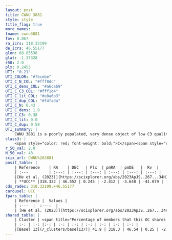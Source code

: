 ```yaml
---
layout: post
title: CWNU 3881
style: style
title_flag: true
more_names: 
fname: cwnu3881
fov: 0.067
ra_icrs: 318.32199
de_icrs: 46.55177
glon: 88.85538
glat: -1.37328
r50: 2.0
plx: 0.2453
UTI: "0.21"
UTI_COLOR: "#fbcebe"
UTI_C_N_COL: "#fff8dc"
UTI_C_dens_COL: "#a6cab9"
UTI_C_C3_COL: "#fff1d4"
UTI_C_lit_COL: "#e0a6b3"
UTI_C_dup_COL: "#f4fada"
UTI_C_N: 0.43
UTI_C_dens: 1.0
UTI_C_C3: 0.38
UTI_C_lit: 0.0
UTI_C_dup: 0.58
UTI_summary: |
    CWNU 3881 is a poorly populated, very dense object of low C3 quality. It was recently reported in the literature.<br><br>This is likely a unique object, which shares a moderate percentage of members with at least one previously reported entry.
class3: |
    <span style="color: red; font-weight: bold;">C</span><span style="color: #FFC300; font-weight: bold;">B</span>
r_50_val: 2.0
N_50_val: 43
scix_url: CWNU%203881
posit_table: |
    | Reference    | RA    | DEC   | Plx  | pmRA  | pmDE   |  Rv  |
    | :---         | :---: | :---: | :---: | :---: | :---: | :---: |
    |[He et al. (2023)](https://scixplorer.org/abs/2023ApJS..267...34H) | 318.313 | 46.548 | 0.246 | -2.43 | -3.643 | -41.06 |
    | **UCC** |318.322 | 46.552 | 0.245 | -2.412 | -3.648 | -41.079 | 
cds_radec: 318.32199,+46.55177
carousel: UCC
fpars_table: |
    | Reference |  Values |
    | :---  |  :---:  |
    | [He et al. (2023)](https://scixplorer.org/abs/2023ApJS..267...34H) | `A0=3.7, m-M=13.45, logA=8.3` |
shared_table: |
    | Cluster | <span title="Percentage of members that this OC shares with the ones listed">%</span>   | RA   | DEC   | Plx   | pmRA  | pmDE  | Rv | UTI |
    | :-: | :-: |:-: | :-: | :-: | :-: | :-: | :-: | :-: |
    |[Basel 13](/_clusters/basel13/)| 41.9 | 318.3 | 46.54 | 0.25 | -2.42 | -3.65 | -41.08 |0.54 |
---
```

